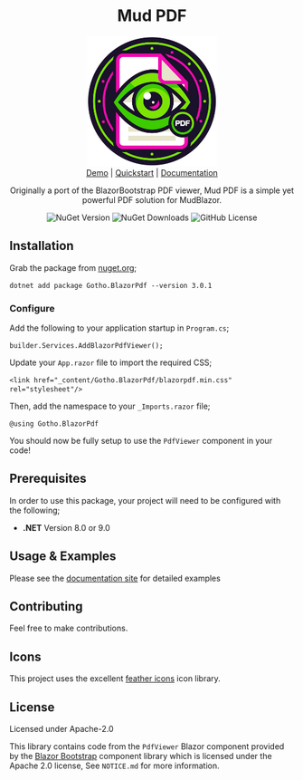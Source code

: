 <div align="center">

<h1>Mud PDF</h1>

<div><img src="img/square_small.png" width="230" alt="MudPDF" /></div>

<div><a href="https://mudpdf.info">Demo</a> | <a href="https://mudpdf.info/docs/quickstart">Quickstart</a> | <a href="https://mudpdf.info/docs">Documentation</a></div>

Originally a port of the BlazorBootstrap PDF viewer, Mud PDF is a simple yet powerful PDF solution for MudBlazor.

![NuGet Version](https://img.shields.io/nuget/v/Gotho.MudBlazor.PdfViewer)
![NuGet Downloads](https://img.shields.io/nuget/dt/Gotho.MudBlazor.PdfViewer)
![GitHub License](https://img.shields.io/github/license/tgothorp/MudBlazor.PdfViewer)


</div>

## Installation

Grab the package from [nuget.org](https://www.nuget.org/packages/Gotho.MudBlazor.PdfViewer/1.0.1#readme-body-tab);

```
dotnet add package Gotho.BlazorPdf --version 3.0.1
```

### Configure

Add the following to your application startup in `Program.cs`;

```
builder.Services.AddBlazorPdfViewer();
```

Update your `App.razor` file to import the required CSS;

```
<link href="_content/Gotho.BlazorPdf/blazorpdf.min.css" rel="stylesheet"/>
```

Then, add the namespace to your `_Imports.razor` file;

```
@using Gotho.BlazorPdf
```

You should now be fully setup to use the `PdfViewer` component in your code!


## Prerequisites

In order to use this package, your project will need to be configured with the following;

- **.NET** Version 8.0 or 9.0

## Usage & Examples

Please see the [documentation site](https://mudpdf.info/docs) for detailed examples

## Contributing

Feel free to make contributions.

## Icons

This project uses the excellent [feather icons](https://github.com/feathericons/feather) icon library.

## License

Licensed under Apache-2.0

This library contains code from the `PdfViewer` Blazor component provided by the [Blazor Bootstrap](https://github.com/vikramlearning/blazorbootstrap/tree/main/blazorbootstrap) component library which is licensed under the Apache 2.0 license, See `NOTICE.md` for more information.